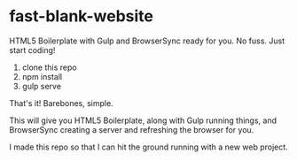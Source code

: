 # fast-blank-website
HTML5 Boilerplate with Gulp and BrowserSync ready for you. No fuss. Just start coding!

1. clone this repo
2. npm install
3. gulp serve

That's it! Barebones, simple. 

This will give you HTML5 Boilerplate, along with Gulp running things, and BrowserSync creating a server and refreshing the browser for you. 

I made this repo so that I can hit the ground running with a new web project.
 

